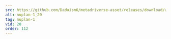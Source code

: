 ```yaml
---
src: https://github.com/Dadaism6/metadriverse-asset/releases/download/assetsv1.0.2/nuplan-1_20.mp4
alt: nuplan-1_20
tag: nuplan-1
vid: 20
order: 112
---
```

